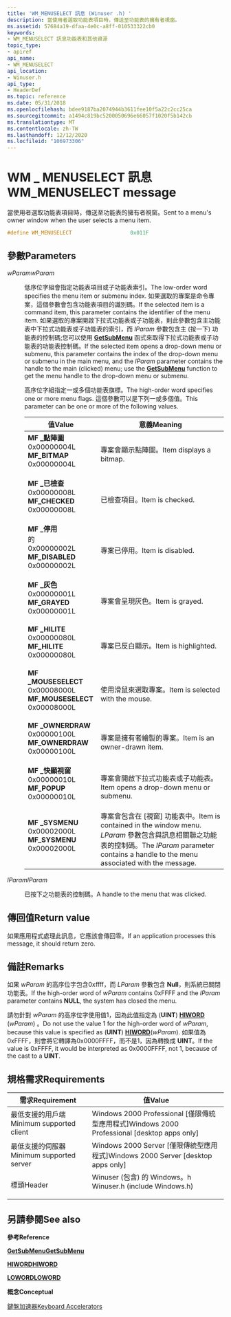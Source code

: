 ```yaml
---
title: 'WM_MENUSELECT 訊息 (Winuser .h) '
description: 當使用者選取功能表項目時，傳送至功能表的擁有者視窗。
ms.assetid: 57684a19-dfaa-4e0c-a8ff-010533322cb0
keywords:
- WM_MENUSELECT 訊息功能表和其他資源
topic_type:
- apiref
api_name:
- WM_MENUSELECT
api_location:
- Winuser.h
api_type:
- HeaderDef
ms.topic: reference
ms.date: 05/31/2018
ms.openlocfilehash: bdee9187ba2074944b3611fee10f5a22c2cc25ca
ms.sourcegitcommit: a1494c819bc5200050696e66057f1020f5b142cb
ms.translationtype: MT
ms.contentlocale: zh-TW
ms.lasthandoff: 12/12/2020
ms.locfileid: "106973306"
---
```

# <a name="wm_menuselect-message"></a><span data-ttu-id="2c310-104">WM \_ MENUSELECT 訊息</span><span class="sxs-lookup"><span data-stu-id="2c310-104">WM\_MENUSELECT message</span></span>

<span data-ttu-id="2c310-105">當使用者選取功能表項目時，傳送至功能表的擁有者視窗。</span><span class="sxs-lookup"><span data-stu-id="2c310-105">Sent to a menu's owner window when the user selects a menu item.</span></span>


```C++
#define WM_MENUSELECT                   0x011F
```



## <a name="parameters"></a><span data-ttu-id="2c310-106">參數</span><span class="sxs-lookup"><span data-stu-id="2c310-106">Parameters</span></span>

<dl> <dt>

<span data-ttu-id="2c310-107">*wParam*</span><span class="sxs-lookup"><span data-stu-id="2c310-107">*wParam*</span></span> 
</dt> <dd>

<span data-ttu-id="2c310-108">低序位字組會指定功能表項目或子功能表索引。</span><span class="sxs-lookup"><span data-stu-id="2c310-108">The low-order word specifies the menu item or submenu index.</span></span> <span data-ttu-id="2c310-109">如果選取的專案是命令專案，這個參數會包含功能表項目的識別碼。</span><span class="sxs-lookup"><span data-stu-id="2c310-109">If the selected item is a command item, this parameter contains the identifier of the menu item.</span></span> <span data-ttu-id="2c310-110">如果選取的專案開啟下拉式功能表或子功能表，則此參數包含主功能表中下拉式功能表或子功能表的索引，而 *lParam* 參數包含主 (按一下) 功能表的控制碼;您可以使用 [**GetSubMenu**](/windows/desktop/api/Winuser/nf-winuser-getsubmenu) 函式來取得下拉式功能表或子功能表的功能表控制碼。</span><span class="sxs-lookup"><span data-stu-id="2c310-110">If the selected item opens a drop-down menu or submenu, this parameter contains the index of the drop-down menu or submenu in the main menu, and the *lParam* parameter contains the handle to the main (clicked) menu; use the [**GetSubMenu**](/windows/desktop/api/Winuser/nf-winuser-getsubmenu) function to get the menu handle to the drop-down menu or submenu.</span></span>

<span data-ttu-id="2c310-111">高序位字組指定一或多個功能表旗標。</span><span class="sxs-lookup"><span data-stu-id="2c310-111">The high-order word specifies one or more menu flags.</span></span> <span data-ttu-id="2c310-112">這個參數可以是下列一或多個值。</span><span class="sxs-lookup"><span data-stu-id="2c310-112">This parameter can be one or more of the following values.</span></span>



| <span data-ttu-id="2c310-113">值</span><span class="sxs-lookup"><span data-stu-id="2c310-113">Value</span></span>                                                                                                                                                                                                                             | <span data-ttu-id="2c310-114">意義</span><span class="sxs-lookup"><span data-stu-id="2c310-114">Meaning</span></span>                                                                                                                            |
|-----------------------------------------------------------------------------------------------------------------------------------------------------------------------------------------------------------------------------------|------------------------------------------------------------------------------------------------------------------------------------|
| <span id="MF_BITMAP"></span><span id="mf_bitmap"></span><dl> <span data-ttu-id="2c310-115"><dt>**MF \_點陣圖**</dt> <dt>0x00000004L</dt></span><span class="sxs-lookup"><span data-stu-id="2c310-115"><dt>**MF\_BITMAP**</dt> <dt>0x00000004L</dt></span></span> </dl>                | <span data-ttu-id="2c310-116">專案會顯示點陣圖。</span><span class="sxs-lookup"><span data-stu-id="2c310-116">Item displays a bitmap.</span></span><br/>                                                                                                 |
| <span id="MF_CHECKED"></span><span id="mf_checked"></span><dl> <span data-ttu-id="2c310-117"><dt>**MF \_已檢查**</dt> <dt>0x00000008L</dt></span><span class="sxs-lookup"><span data-stu-id="2c310-117"><dt>**MF\_CHECKED**</dt> <dt>0x00000008L</dt></span></span> </dl>             | <span data-ttu-id="2c310-118">已檢查項目。</span><span class="sxs-lookup"><span data-stu-id="2c310-118">Item is checked.</span></span><br/>                                                                                                        |
| <span id="MF_DISABLED"></span><span id="mf_disabled"></span><dl> <span data-ttu-id="2c310-119"><dt>**MF \_停用**</dt>的 <dt>0x00000002L</dt></span><span class="sxs-lookup"><span data-stu-id="2c310-119"><dt>**MF\_DISABLED**</dt> <dt>0x00000002L</dt></span></span> </dl>          | <span data-ttu-id="2c310-120">專案已停用。</span><span class="sxs-lookup"><span data-stu-id="2c310-120">Item is disabled.</span></span><br/>                                                                                                       |
| <span id="MF_GRAYED"></span><span id="mf_grayed"></span><dl> <span data-ttu-id="2c310-121"><dt>**MF \_灰色**</dt> <dt>0x00000001L</dt></span><span class="sxs-lookup"><span data-stu-id="2c310-121"><dt>**MF\_GRAYED**</dt> <dt>0x00000001L</dt></span></span> </dl>                | <span data-ttu-id="2c310-122">專案會呈現灰色。</span><span class="sxs-lookup"><span data-stu-id="2c310-122">Item is grayed.</span></span><br/>                                                                                                         |
| <span id="MF_HILITE"></span><span id="mf_hilite"></span><dl> <span data-ttu-id="2c310-123"><dt>**MF \_HILITE**</dt> <dt>0x00000080L</dt></span><span class="sxs-lookup"><span data-stu-id="2c310-123"><dt>**MF\_HILITE**</dt> <dt>0x00000080L</dt></span></span> </dl>                | <span data-ttu-id="2c310-124">專案已反白顯示。</span><span class="sxs-lookup"><span data-stu-id="2c310-124">Item is highlighted.</span></span><br/>                                                                                                    |
| <span id="MF_MOUSESELECT"></span><span id="mf_mouseselect"></span><dl> <span data-ttu-id="2c310-125"><dt>**MF \_MOUSESELECT**</dt> <dt>0x00008000L</dt></span><span class="sxs-lookup"><span data-stu-id="2c310-125"><dt>**MF\_MOUSESELECT**</dt> <dt>0x00008000L</dt></span></span> </dl> | <span data-ttu-id="2c310-126">使用滑鼠來選取專案。</span><span class="sxs-lookup"><span data-stu-id="2c310-126">Item is selected with the mouse.</span></span><br/>                                                                                        |
| <span id="MF_OWNERDRAW"></span><span id="mf_ownerdraw"></span><dl> <span data-ttu-id="2c310-127"><dt>**MF \_OWNERDRAW**</dt> <dt>0x00000100L</dt></span><span class="sxs-lookup"><span data-stu-id="2c310-127"><dt>**MF\_OWNERDRAW**</dt> <dt>0x00000100L</dt></span></span> </dl>       | <span data-ttu-id="2c310-128">專案是擁有者繪製的專案。</span><span class="sxs-lookup"><span data-stu-id="2c310-128">Item is an owner-drawn item.</span></span><br/>                                                                                            |
| <span id="MF_POPUP"></span><span id="mf_popup"></span><dl> <span data-ttu-id="2c310-129"><dt>**MF \_快顯視窗**</dt> <dt>0x00000010L</dt></span><span class="sxs-lookup"><span data-stu-id="2c310-129"><dt>**MF\_POPUP**</dt> <dt>0x00000010L</dt></span></span> </dl>                   | <span data-ttu-id="2c310-130">專案會開啟下拉式功能表或子功能表。</span><span class="sxs-lookup"><span data-stu-id="2c310-130">Item opens a drop-down menu or submenu.</span></span><br/>                                                                                 |
| <span id="MF_SYSMENU"></span><span id="mf_sysmenu"></span><dl> <span data-ttu-id="2c310-131"><dt>**MF \_SYSMENU**</dt> <dt>0x00002000L</dt></span><span class="sxs-lookup"><span data-stu-id="2c310-131"><dt>**MF\_SYSMENU**</dt> <dt>0x00002000L</dt></span></span> </dl>             | <span data-ttu-id="2c310-132">專案會包含在 [視窗] 功能表中。</span><span class="sxs-lookup"><span data-stu-id="2c310-132">Item is contained in the window menu.</span></span> <span data-ttu-id="2c310-133">*LParam* 參數包含與訊息相關聯之功能表的控制碼。</span><span class="sxs-lookup"><span data-stu-id="2c310-133">The *lParam* parameter contains a handle to the menu associated with the message.</span></span><br/> |



 

</dd> <dt>

<span data-ttu-id="2c310-134">*lParam*</span><span class="sxs-lookup"><span data-stu-id="2c310-134">*lParam*</span></span> 
</dt> <dd>

<span data-ttu-id="2c310-135">已按下之功能表的控制碼。</span><span class="sxs-lookup"><span data-stu-id="2c310-135">A handle to the menu that was clicked.</span></span>

</dd> </dl>

## <a name="return-value"></a><span data-ttu-id="2c310-136">傳回值</span><span class="sxs-lookup"><span data-stu-id="2c310-136">Return value</span></span>

<span data-ttu-id="2c310-137">如果應用程式處理此訊息，它應該會傳回零。</span><span class="sxs-lookup"><span data-stu-id="2c310-137">If an application processes this message, it should return zero.</span></span>

## <a name="remarks"></a><span data-ttu-id="2c310-138">備註</span><span class="sxs-lookup"><span data-stu-id="2c310-138">Remarks</span></span>

<span data-ttu-id="2c310-139">如果 *wParam* 的高序位字包含0xffff，而 *LParam* 參數包含 **Null**，則系統已關閉功能表。</span><span class="sxs-lookup"><span data-stu-id="2c310-139">If the high-order word of *wParam* contains 0xFFFF and the *lParam* parameter contains **NULL**, the system has closed the menu.</span></span>

<span data-ttu-id="2c310-140">請勿針對 *wParam* 的高序位字使用值1，因為此值指定為 (**UINT**) [**HIWORD**](/previous-versions/windows/desktop/legacy/ms632657(v=vs.85)) (*wParam*) 。</span><span class="sxs-lookup"><span data-stu-id="2c310-140">Do not use the value  1 for the high-order word of *wParam*, because this value is specified as (**UINT**) [**HIWORD**](/previous-versions/windows/desktop/legacy/ms632657(v=vs.85))(*wParam*).</span></span> <span data-ttu-id="2c310-141">如果值為0xFFFF，則會將它轉譯為0x0000FFFF，而不是1，因為轉換成 **UINT**。</span><span class="sxs-lookup"><span data-stu-id="2c310-141">If the value is 0xFFFF, it would be interpreted as 0x0000FFFF, not  1, because of the cast to a **UINT**.</span></span>

## <a name="requirements"></a><span data-ttu-id="2c310-142">規格需求</span><span class="sxs-lookup"><span data-stu-id="2c310-142">Requirements</span></span>



| <span data-ttu-id="2c310-143">需求</span><span class="sxs-lookup"><span data-stu-id="2c310-143">Requirement</span></span> | <span data-ttu-id="2c310-144">值</span><span class="sxs-lookup"><span data-stu-id="2c310-144">Value</span></span> |
|-------------------------------------|----------------------------------------------------------------------------------------------------------|
| <span data-ttu-id="2c310-145">最低支援的用戶端</span><span class="sxs-lookup"><span data-stu-id="2c310-145">Minimum supported client</span></span><br/> | <span data-ttu-id="2c310-146">Windows 2000 Professional \[僅限傳統型應用程式\]</span><span class="sxs-lookup"><span data-stu-id="2c310-146">Windows 2000 Professional \[desktop apps only\]</span></span><br/>                                               |
| <span data-ttu-id="2c310-147">最低支援的伺服器</span><span class="sxs-lookup"><span data-stu-id="2c310-147">Minimum supported server</span></span><br/> | <span data-ttu-id="2c310-148">Windows 2000 Server \[僅限傳統型應用程式\]</span><span class="sxs-lookup"><span data-stu-id="2c310-148">Windows 2000 Server \[desktop apps only\]</span></span><br/>                                                     |
| <span data-ttu-id="2c310-149">標頭</span><span class="sxs-lookup"><span data-stu-id="2c310-149">Header</span></span><br/>                   | <dl> <span data-ttu-id="2c310-150"><dt>Winuser (包含) 的 Windows。h </dt></span><span class="sxs-lookup"><span data-stu-id="2c310-150"><dt>Winuser.h (include Windows.h)</dt></span></span> </dl> |



## <a name="see-also"></a><span data-ttu-id="2c310-151">另請參閱</span><span class="sxs-lookup"><span data-stu-id="2c310-151">See also</span></span>

<dl> <dt>

<span data-ttu-id="2c310-152">**參考**</span><span class="sxs-lookup"><span data-stu-id="2c310-152">**Reference**</span></span>
</dt> <dt>

[<span data-ttu-id="2c310-153">**GetSubMenu**</span><span class="sxs-lookup"><span data-stu-id="2c310-153">**GetSubMenu**</span></span>](/windows/desktop/api/Winuser/nf-winuser-getsubmenu)
</dt> <dt>

<span data-ttu-id="2c310-154">[**HIWORD**](/previous-versions/windows/desktop/legacy/ms632657(v=vs.85))</span><span class="sxs-lookup"><span data-stu-id="2c310-154">[**HIWORD**](/previous-versions/windows/desktop/legacy/ms632657(v=vs.85))</span></span>
</dt> <dt>

<span data-ttu-id="2c310-155">[**LOWORD**](/previous-versions/windows/desktop/legacy/ms632659(v=vs.85))</span><span class="sxs-lookup"><span data-stu-id="2c310-155">[**LOWORD**](/previous-versions/windows/desktop/legacy/ms632659(v=vs.85))</span></span>
</dt> <dt>

<span data-ttu-id="2c310-156">**概念**</span><span class="sxs-lookup"><span data-stu-id="2c310-156">**Conceptual**</span></span>
</dt> <dt>

[<span data-ttu-id="2c310-157">鍵盤加速器</span><span class="sxs-lookup"><span data-stu-id="2c310-157">Keyboard Accelerators</span></span>](keyboard-accelerators.md)
</dt> </dl>

 

